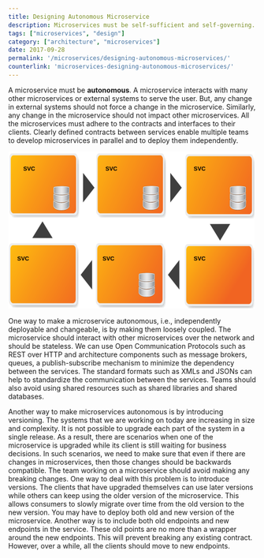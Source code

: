 ```yaml
---
title: Designing Autonomous Microservice
description: Microservices must be self-sufficient and self-governing. Designing an autonomous microservices. The article discusses why and how to design self-sufficient and self-governing services
tags: ["microservices", "design"]
category: ["architecture", "microservices"]
date: 2017-09-28
permalink: '/microservices/designing-autonomous-microservices/'
counterlink: 'microservices-designing-autonomous-microservices/'
---
```

    
A microservice must be __autonomous__. A microservice interacts with many other microservices or external systems to serve the user. But, any change in external systems should not force a change in the microservice. Similarly, any change in the microservice should not impact other microservices. All the microservices must adhere to the contracts and interfaces to their clients. Clearly defined contracts between services enable multiple teams to develop microservices in parallel and to deploy them independently.

![Designing Observable Microservice](https://raw.githubusercontent.com/Gaur4vGaur/traveller/master/images/microservices/2017-09-28-designing-autonomous-microservices.png)

One way to make a microservice autonomous, i.e., independently deployable and changeable, is by making them loosely coupled. The microservice should interact with other microservices over the network and should be stateless. We can use Open Communication Protocols such as REST over HTTP and architecture components such as message brokers, queues, a publish-subscribe mechanism to minimize the dependency between the services. The standard formats such as XMLs and JSONs can help to standardize the communication between the services. Teams should also avoid using shared resources such as shared libraries and shared databases.

Another way to make microservices autonomous is by introducing versioning. The systems that we are working on today are increasing in size and complexity. It is not possible to upgrade each part of the system in a single release. As a result, there are scenarios when one of the microservice is upgraded while its client is still waiting for business decisions. In such scenarios, we need to make sure that even if there are changes in microservices, then those changes should be backwards compatible. The team working on a microservice should avoid making any breaking changes. One way to deal with this problem is to introduce versions. The clients that have upgraded themselves can use later versions while others can keep using the older version of the microservice. This allows consumers to slowly migrate over time from the old version to the new version. You may have to deploy both old and new version of the microservice. Another way is to include both old endpoints and new endpoints in the service. These old points are no more than a wrapper around the new endpoints. This will prevent breaking any existing contract. However, over a while, all the clients should move to new endpoints.
